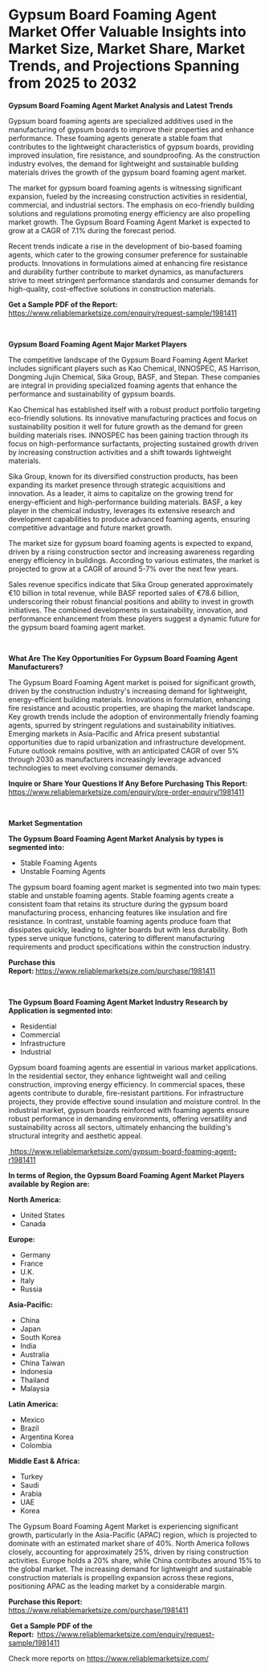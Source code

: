 <p><h1>Gypsum Board Foaming Agent Market Offer Valuable Insights into Market Size, Market Share, Market Trends, and Projections Spanning from 2025 to 2032</h1></p><p><strong>Gypsum Board Foaming Agent Market Analysis and Latest Trends</strong></p>
<p><p>Gypsum board foaming agents are specialized additives used in the manufacturing of gypsum boards to improve their properties and enhance performance. These foaming agents generate a stable foam that contributes to the lightweight characteristics of gypsum boards, providing improved insulation, fire resistance, and soundproofing. As the construction industry evolves, the demand for lightweight and sustainable building materials drives the growth of the gypsum board foaming agent market.</p><p>The market for gypsum board foaming agents is witnessing significant expansion, fueled by the increasing construction activities in residential, commercial, and industrial sectors. The emphasis on eco-friendly building solutions and regulations promoting energy efficiency are also propelling market growth. The Gypsum Board Foaming Agent Market is expected to grow at a CAGR of 7.1% during the forecast period. </p><p>Recent trends indicate a rise in the development of bio-based foaming agents, which cater to the growing consumer preference for sustainable products. Innovations in formulations aimed at enhancing fire resistance and durability further contribute to market dynamics, as manufacturers strive to meet stringent performance standards and consumer demands for high-quality, cost-effective solutions in construction materials.</p></p>
<p><strong>Get a Sample PDF of the Report:&nbsp;</strong> <a href="https://www.reliablemarketsize.com/enquiry/request-sample/1981411?utm_campaign=2875&utm_medium=2&utm_source=Github&utm_content=ia&utm_term=03042025&utm_id=gypsum-board-foaming-agent">https://www.reliablemarketsize.com/enquiry/request-sample/1981411</a></p>
<p>&nbsp;</p>
<p><strong>Gypsum Board Foaming Agent Major Market Players</strong></p>
<p><p>The competitive landscape of the Gypsum Board Foaming Agent Market includes significant players such as Kao Chemical, INNOSPEC, AS Harrison, Dongming Jujin Chemical, Sika Group, BASF, and Stepan. These companies are integral in providing specialized foaming agents that enhance the performance and sustainability of gypsum boards.</p><p>Kao Chemical has established itself with a robust product portfolio targeting eco-friendly solutions. Its innovative manufacturing practices and focus on sustainability position it well for future growth as the demand for green building materials rises. INNOSPEC has been gaining traction through its focus on high-performance surfactants, projecting sustained growth driven by increasing construction activities and a shift towards lightweight materials.</p><p>Sika Group, known for its diversified construction products, has been expanding its market presence through strategic acquisitions and innovation. As a leader, it aims to capitalize on the growing trend for energy-efficient and high-performance building materials. BASF, a key player in the chemical industry, leverages its extensive research and development capabilities to produce advanced foaming agents, ensuring competitive advantage and future market growth.</p><p>The market size for gypsum board foaming agents is expected to expand, driven by a rising construction sector and increasing awareness regarding energy efficiency in buildings. According to various estimates, the market is projected to grow at a CAGR of around 5-7% over the next few years.</p><p>Sales revenue specifics indicate that Sika Group generated approximately €10 billion in total revenue, while BASF reported sales of €78.6 billion, underscoring their robust financial positions and ability to invest in growth initiatives. The combined developments in sustainability, innovation, and performance enhancement from these players suggest a dynamic future for the gypsum board foaming agent market.</p></p>
<p>&nbsp;</p>
<p><strong>What Are The Key Opportunities For Gypsum Board Foaming Agent Manufacturers?</strong></p>
<p><p>The Gypsum Board Foaming Agent market is poised for significant growth, driven by the construction industry's increasing demand for lightweight, energy-efficient building materials. Innovations in formulation, enhancing fire resistance and acoustic properties, are shaping the market landscape. Key growth trends include the adoption of environmentally friendly foaming agents, spurred by stringent regulations and sustainability initiatives. Emerging markets in Asia-Pacific and Africa present substantial opportunities due to rapid urbanization and infrastructure development. Future outlook remains positive, with an anticipated CAGR of over 5% through 2030 as manufacturers increasingly leverage advanced technologies to meet evolving consumer demands.</p></p>
<p><strong>Inquire or Share Your Questions If Any Before Purchasing This Report:</strong> <a href="https://www.reliablemarketsize.com/enquiry/pre-order-enquiry/1981411?utm_campaign=2875&utm_medium=2&utm_source=Github&utm_content=ia&utm_term=03042025&utm_id=gypsum-board-foaming-agent">https://www.reliablemarketsize.com/enquiry/pre-order-enquiry/1981411</a></p>
<p>&nbsp;</p>
<p><strong>Market Segmentation</strong></p>
<p><strong>The Gypsum Board Foaming Agent Market Analysis by types is segmented into:</strong></p>
<p><ul><li>Stable Foaming Agents</li><li>Unstable Foaming Agents</li></ul></p>
<p><p>The gypsum board foaming agent market is segmented into two main types: stable and unstable foaming agents. Stable foaming agents create a consistent foam that retains its structure during the gypsum board manufacturing process, enhancing features like insulation and fire resistance. In contrast, unstable foaming agents produce foam that dissipates quickly, leading to lighter boards but with less durability. Both types serve unique functions, catering to different manufacturing requirements and product specifications within the construction industry.</p></p>
<p><strong>Purchase this Report:&nbsp;</strong><a href="https://www.reliablemarketsize.com/purchase/1981411?utm_campaign=2875&utm_medium=2&utm_source=Github&utm_content=ia&utm_term=03042025&utm_id=gypsum-board-foaming-agent">https://www.reliablemarketsize.com/purchase/1981411</a></p>
<p>&nbsp;</p>
<p><strong>The Gypsum Board Foaming Agent Market Industry Research by Application is segmented into:</strong></p>
<p><ul><li>Residential</li><li>Commercial</li><li>Infrastructure</li><li>Industrial</li></ul></p>
<p><p>Gypsum board foaming agents are essential in various market applications. In the residential sector, they enhance lightweight wall and ceiling construction, improving energy efficiency. In commercial spaces, these agents contribute to durable, fire-resistant partitions. For infrastructure projects, they provide effective sound insulation and moisture control. In the industrial market, gypsum boards reinforced with foaming agents ensure robust performance in demanding environments, offering versatility and sustainability across all sectors, ultimately enhancing the building's structural integrity and aesthetic appeal.</p></p>
<p><a href="https://www.reliablemarketsize.com/gypsum-board-foaming-agent-r1981411?utm_campaign=2875&utm_medium=2&utm_source=Github&utm_content=ia&utm_term=03042025&utm_id=gypsum-board-foaming-agent">&nbsp;https://www.reliablemarketsize.com/gypsum-board-foaming-agent-r1981411</a></p>
<p><strong>In terms of Region, the Gypsum Board Foaming Agent Market Players available by Region are:</strong></p>
<p>
    <p> <strong> North America: </strong>
        <ul>
            <li>United States</li>
            <li>Canada</li>
        </ul>
        </p> 
    <p> <strong> Europe: </strong>
        <ul>
            <li>Germany</li>
            <li>France</li>
            <li>U.K.</li>
            <li>Italy</li>
            <li>Russia</li>
        </ul>
        </p> 
    <p> <strong> Asia-Pacific: </strong>
        <ul>
            <li>China</li>
            <li>Japan</li>
            <li>South Korea</li>
            <li>India</li>
            <li>Australia</li>
            <li>China Taiwan</li>
            <li>Indonesia</li>
            <li>Thailand</li>
            <li>Malaysia</li>
        </ul>
        </p> 
    <p> <strong> Latin America: </strong>
        <ul>
            <li>Mexico</li>
            <li>Brazil</li>
            <li>Argentina Korea</li>
            <li>Colombia</li>
        </ul>
        </p> 
    <p> <strong> Middle East & Africa: </strong>
        <ul>
            <li>Turkey</li>
            <li>Saudi</li>
            <li>Arabia</li>
            <li>UAE</li>
            <li>Korea</li>
        </ul>
    </p>
    </p>
<p><p>The Gypsum Board Foaming Agent Market is experiencing significant growth, particularly in the Asia-Pacific (APAC) region, which is projected to dominate with an estimated market share of 40%. North America follows closely, accounting for approximately 25%, driven by rising construction activities. Europe holds a 20% share, while China contributes around 15% to the global market. The increasing demand for lightweight and sustainable construction materials is propelling expansion across these regions, positioning APAC as the leading market by a considerable margin.</p></p>
<p><strong>Purchase this Report: </strong><a href="https://www.reliablemarketsize.com/purchase/1981411?utm_campaign=2875&utm_medium=2&utm_source=Github&utm_content=ia&utm_term=03042025&utm_id=gypsum-board-foaming-agent">https://www.reliablemarketsize.com/purchase/1981411</a></p>
<p>&nbsp;<strong>Get a Sample PDF of the Report:&nbsp;&nbsp;</strong><a href="https://www.reliablemarketsize.com/enquiry/request-sample/1981411?utm_campaign=2875&utm_medium=2&utm_source=Github&utm_content=ia&utm_term=03042025&utm_id=gypsum-board-foaming-agent">https://www.reliablemarketsize.com/enquiry/request-sample/1981411</a></p>
<p><strong></strong></p>
<p>Check more reports on <a href="https://www.reliablemarketsize.com/?utm_campaign=2875&utm_medium=2&utm_source=Github&utm_content=ia&utm_term=03042025&utm_id=gypsum-board-foaming-agent">https://www.reliablemarketsize.com/</a></p>